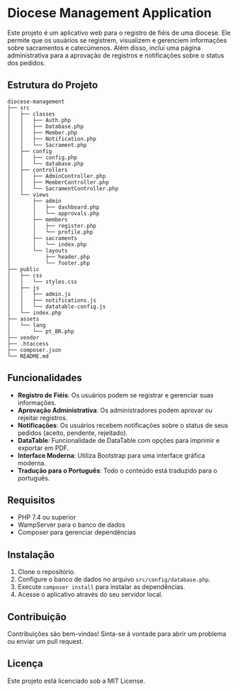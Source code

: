 # Diocese Management Application

Este projeto é um aplicativo web para o registro de fiéis de uma diocese. Ele permite que os usuários se registrem, visualizem e gerenciem informações sobre sacramentos e catecúmenos. Além disso, inclui uma página administrativa para a aprovação de registros e notificações sobre o status dos pedidos.

## Estrutura do Projeto

```
diocese-management
├── src
│   ├── classes
│   │   ├── Auth.php
│   │   ├── Database.php
│   │   ├── Member.php
│   │   ├── Notification.php
│   │   └── Sacrament.php
│   ├── config
│   │   ├── config.php
│   │   └── database.php
│   ├── controllers
│   │   ├── AdminController.php
│   │   ├── MemberController.php
│   │   └── SacramentController.php
│   └── views
│       ├── admin
│       │   ├── dashboard.php
│       │   └── approvals.php
│       ├── members
│       │   ├── register.php
│       │   └── profile.php
│       ├── sacraments
│       │   └── index.php
│       └── layouts
│           ├── header.php
│           └── footer.php
├── public
│   ├── css
│   │   └── styles.css
│   ├── js
│   │   ├── admin.js
│   │   ├── notifications.js
│   │   └── datatable-config.js
│   └── index.php
├── assets
│   └── lang
│       └── pt_BR.php
├── vendor
├── .htaccess
├── composer.json
└── README.md
```

## Funcionalidades

- **Registro de Fiéis**: Os usuários podem se registrar e gerenciar suas informações.
- **Aprovação Administrativa**: Os administradores podem aprovar ou rejeitar registros.
- **Notificações**: Os usuários recebem notificações sobre o status de seus pedidos (aceito, pendente, rejeitado).
- **DataTable**: Funcionalidade de DataTable com opções para imprimir e exportar em PDF.
- **Interface Moderna**: Utiliza Bootstrap para uma interface gráfica moderna.
- **Tradução para o Português**: Todo o conteúdo está traduzido para o português.

## Requisitos

- PHP 7.4 ou superior
- WampServer para o banco de dados
- Composer para gerenciar dependências

## Instalação

1. Clone o repositório.
2. Configure o banco de dados no arquivo `src/config/database.php`.
3. Execute `composer install` para instalar as dependências.
4. Acesse o aplicativo através do seu servidor local.

## Contribuição

Contribuições são bem-vindas! Sinta-se à vontade para abrir um problema ou enviar um pull request.

## Licença

Este projeto está licenciado sob a MIT License.